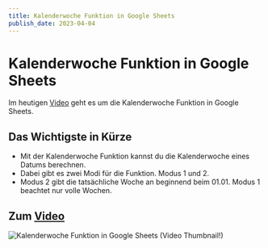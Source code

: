 ```yaml
---
title: Kalenderwoche Funktion in Google Sheets
publish_date: 2023-04-04
---
```


# Kalenderwoche Funktion in Google Sheets

Im heutigen [Video](https://youtu.be/Y7NM8d8B8G4) geht es um die Kalenderwoche Funktion in Google Sheets. 

## Das Wichtigste in Kürze

- Mit der Kalenderwoche Funktion kannst du die Kalenderwoche eines Datums berechnen.
- Dabei gibt es zwei Modi für die Funktion. Modus 1 und 2.
- Modus 2 gibt die tatsächliche Woche an beginnend beim 01.01. Modus 1 beachtet nur volle Wochen.

## Zum [Video](https://youtu.be/Y7NM8d8B8G4)

![Kalenderwoche Funktion in Google Sheets (Video Thumbnail!)](../thumbnails/Fertig438.jpg "Kalenderwoche Funktion in Google Sheets (Video Thumbnail!)")